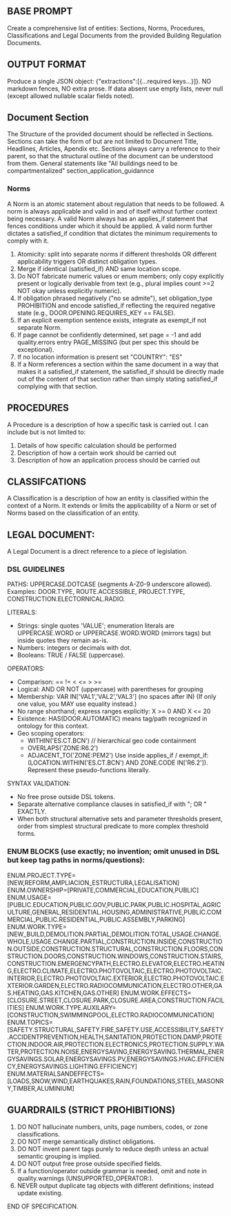 ## BASE PROMPT
Create a comprehensive list of entities: Sections, Norms, Procedures, Classifications and Legal Documents from the provided Building Regulation Documents.

## OUTPUT FORMAT
Produce a single JSON object: {"extractions":[{...required keys...}]}. NO markdown fences, NO extra prose. If data absent use empty lists, never null (except allowed nullable scalar fields noted).

## Document Section
The Structure of the provided document should be reflected in Sections. Sections can take the form of but are not limited to Document Title, Headlines, Articles, Apendix etc. Sections always carry a reference to their parent, so that the structural outline of the document can be understood from them. General statements like "All buildings need to be compartmentalized" section_application_guidannce

### Norms
A Norm is an atomic statement about regulation that needs to be followed. A norm is always applicable and valid in and of itself without further context being necessary. A valid Norm always has an applies_if statement that fences conditions under which it should be applied. A valid norm further dictates a satisfied_if condition that dictates the minimum requirements to comply with it.

1. Atomicity: split into separate norms if different thresholds OR different applicability triggers OR distinct obligation types.
2. Merge if identical (satisfied_if) AND same location scope.
3. Do NOT fabricate numeric values or enum members; only copy explicitly present or logically derivable from text (e.g., plural implies count >=2 NOT okay unless explicitly numeric).
4. If obligation phrased negatively ("no se admite"), set obligation_type PROHIBITION and encode satisfied_if reflecting the required negative state (e.g., DOOR.OPENING.REQUIRES_KEY == FALSE).
5. If an explicit exemption sentence exists, integrate as exempt_if not separate Norm.
6. If page cannot be confidently determined, set page = -1 and add quality.errors entry PAGE_MISSING (but per spec this should be exceptional).
7. If no location information is present set "COUNTRY": "ES"
8. If a Norm references a section within the same document in a way that makes it a satisfied_if statement, the satisfied_if should be directly made out of the content of that section rather than simply stating satisfied_if complying with that section.

## PROCEDURES
A Procedure is a description of how a specific task is carried out. I can include but is not limited to:

1. Details of how specific calculation should be performed
2. Description of how a certain work should be carried out
3. Description of how an application process should be carried out

## CLASSIFCATIONS
A Classification is a description of how an entity is classified within the context of a Norm. It extends or limits the applicability of a Norm or set of Norms based on the classification of an entity.

## LEGAL DOCUMENT:
A Legal Document is a direct reference to a piece of legislation.

### DSL GUIDELINES
PATHS: UPPERCASE.DOTCASE (segments A-Z0-9 underscore allowed). Examples: DOOR.TYPE, ROUTE.ACCESSIBLE, PROJECT.TYPE, CONSTRUCTION.ELECTORNICAL.RADIO.

LITERALS:
- Strings: single quotes 'VALUE'; enumeration literals are UPPERCASE.WORD or UPPERCASE.WORD.WORD (mirrors tags) but inside quotes they remain as-is.
- Numbers: integers or decimals with dot.
- Booleans: TRUE / FALSE (uppercase).

OPERATORS:
- Comparison: == != < <= > >=
- Logical: AND OR NOT (uppercase) with parentheses for grouping
- Membership: VAR IN['VAL1','VAL2','VAL3'] (no spaces after IN)
  (If only one value, you MAY use equality instead.)
- No range shorthand; express ranges explicitly: X >= 0 AND X <= 20
- Existence: HAS(DOOR.AUTOMATIC) means tag/path recognized in ontology for this context.
- Geo scoping operators:
  - WITHIN('ES.CT.BCN')  // hierarchical geo code containment
  - OVERLAPS('ZONE:R6.2')
  - ADJACENT_TO('ZONE:PEM2')
Use inside applies_if / exempt_if: (LOCATION.WITHIN('ES.CT.BCN') AND ZONE.CODE IN['R6.2']). Represent these pseudo-functions literally.

SYNTAX VALIDATION:
- No free prose outside DSL tokens.
- Separate alternative compliance clauses in satisfied_if with "; OR " EXACTLY.
- When both structural alternative sets and parameter thresholds present, order from simplest structural predicate to more complex threshold forms.

### ENUM BLOCKS (use exactly; no invention; omit unused in DSL but keep tag paths in norms/questions):
ENUM.PROJECT.TYPE=[NEW,REFORM,AMPLIACION_ESTRUCTURA,LEGALISATION]
ENUM.OWNERSHIP=[PRIVATE,COMMERCIAL,EDUCATION,PUBLIC]
ENUM.USAGE=[PUBLIC.EDUCATION,PUBLIC.GOV,PUBLIC.PARK,PUBLIC.HOSPITAL,AGRICULTURE,GENERAL,RESIDENTIAL.HOUSING,ADMINISTRATIVE,PUBLIC.COMMERCIAL,PUBLIC.RESIDENTIAL,PUBLIC.ASSEMBLY,PARKING]
ENUM.WORK.TYPE=[NEW_BUILD,DEMOLITION.PARTIAL,DEMOLITION.TOTAL,USAGE.CHANGE.WHOLE,USAGE.CHANGE.PARTIAL,CONSTRUCTION.INSIDE,CONSTRUCTION.OUTSIDE,CONSTRUCTION.STRUCTURAL,CONSTRUCTION.FLOORS,CONSTRUCTION.DOORS,CONSTRUCTION.WINDOWS,CONSTRUCTION.STAIRS,CONSTRUCTION.EMERGENCYPATH,ELECTRO.ELEVATOR,ELECTRO.HEATING,ELECTRO.CLIMATE,ELECTRO.PHOTOVOLTAIC,ELECTRO.PHOTOVOLTAIC.INTERIOR,ELECTRO.PHOTOVOLTAIC.EXTERIOR,ELECTRO.PHOTOVOLTAIC.EXTERIOR.GARDEN,ELECTRO.RADIOCOMMUNICATION,ELECTRO.OTHER,GAS.HEATING,GAS.KITCHEN,GAS.OTHER]
ENUM.WORK.EFFECTS=[CLOSURE.STREET,CLOSURE.PARK,CLOSURE.AREA,CONSTRUCTION.FACILITIES]
ENUM.WORK.TYPE.AUXILARY=[CONSTRUCTION,SWIMMINGPOOL,ELECTRO.RADIOCOMMUNICATION]
ENUM.TOPICS=[SAFETY.STRUCTURAL,SAFETY.FIRE,SAFETY.USE,ACCESSIBILITY,SAFETY.ACCIDENTPREVENTION,HEALTH,SANITATION,PROTECTION.DAMP,PROTECTION.INDOOR.AIR,PROTECTION.ELECTRONICS,PROTECTION.SUPPLY.WATER,PROTECTION.NOISE,ENERGYSAVING,ENERGYSAVING.THERMAL,ENERGYSAVINGS.SOLAR,ENERGYSAVINGS.PV,ENERGYSAVINGS.HVAC.EFFICIENCY,ENERGYSAVINGS.LIGHTING.EFFICIENCY]
ENUM.MATERIALSANDEFFECTS=[LOADS,SNOW,WIND,EARTHQUAKES,RAIN,FOUNDATIONS,STEEL,MASONRY,TIMBER,ALUMINIUM]

## GUARDRAILS (STRICT PROHIBITIONS)
1. DO NOT hallucinate numbers, units, page numbers, codes, or zone classifications.
2. DO NOT merge semantically distinct obligations.
3. DO NOT invent parent tags purely to reduce depth unless an actual semantic grouping is implied.
4. DO NOT output free prose outside specified fields.
5. If a function/operator outside grammar is needed, omit and note in quality.warnings (UNSUPPORTED_OPERATOR:<token>).
6. NEVER output duplicate tag objects with different definitions; instead update existing.


END OF SPECIFICATION.
